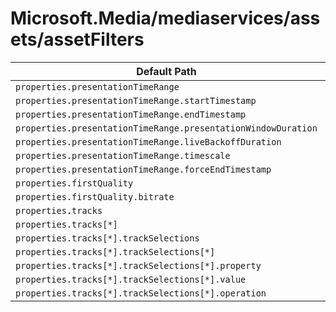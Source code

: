 # Microsoft.Media/mediaservices/assets/assetFilters

| Default Path | Alias |
|---|---|
| `properties.presentationTimeRange` | `Microsoft.Media/mediaServices/assets/assetFilters/presentationTimeRange` |
| `properties.presentationTimeRange.startTimestamp` | `Microsoft.Media/mediaServices/assets/assetFilters/presentationTimeRange.startTimestamp` |
| `properties.presentationTimeRange.endTimestamp` | `Microsoft.Media/mediaServices/assets/assetFilters/presentationTimeRange.endTimestamp` |
| `properties.presentationTimeRange.presentationWindowDuration` | `Microsoft.Media/mediaServices/assets/assetFilters/presentationTimeRange.presentationWindowDuration` |
| `properties.presentationTimeRange.liveBackoffDuration` | `Microsoft.Media/mediaServices/assets/assetFilters/presentationTimeRange.liveBackoffDuration` |
| `properties.presentationTimeRange.timescale` | `Microsoft.Media/mediaServices/assets/assetFilters/presentationTimeRange.timescale` |
| `properties.presentationTimeRange.forceEndTimestamp` | `Microsoft.Media/mediaServices/assets/assetFilters/presentationTimeRange.forceEndTimestamp` |
| `properties.firstQuality` | `Microsoft.Media/mediaServices/assets/assetFilters/firstQuality` |
| `properties.firstQuality.bitrate` | `Microsoft.Media/mediaServices/assets/assetFilters/firstQuality.bitrate` |
| `properties.tracks` | `Microsoft.Media/mediaServices/assets/assetFilters/tracks` |
| `properties.tracks[*]` | `Microsoft.Media/mediaServices/assets/assetFilters/tracks[*]` |
| `properties.tracks[*].trackSelections` | `Microsoft.Media/mediaServices/assets/assetFilters/tracks[*].trackSelections` |
| `properties.tracks[*].trackSelections[*]` | `Microsoft.Media/mediaServices/assets/assetFilters/tracks[*].trackSelections[*]` |
| `properties.tracks[*].trackSelections[*].property` | `Microsoft.Media/mediaServices/assets/assetFilters/tracks[*].trackSelections[*].property` |
| `properties.tracks[*].trackSelections[*].value` | `Microsoft.Media/mediaServices/assets/assetFilters/tracks[*].trackSelections[*].value` |
| `properties.tracks[*].trackSelections[*].operation` | `Microsoft.Media/mediaServices/assets/assetFilters/tracks[*].trackSelections[*].operation` |

